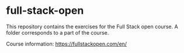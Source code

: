 # full-stack-open

This repository contains the exercises for the Full Stack open course.
A folder corresponds to a part of the course.

Course information: https://fullstackopen.com/en/
